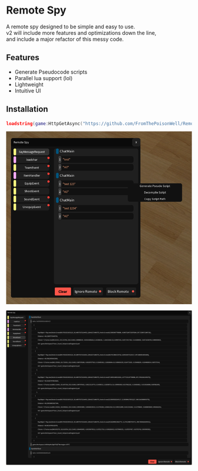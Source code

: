 # Remote Spy

A remote spy designed to be simple and easy to use.  
v2 will include more features and optimizations down the line,  
and include a major refactor of this messy code.

## Features
* Generate Pseudocode scripts
* Parallel lua support (lol)
* Lightweight
* Intuitive UI

## Installation
```lua
loadstring(game:HttpGetAsync("https://github.com/FromThePoisonWell/RemoteSpy/releases/latest/download/init.lua"))()
```

![Compact version of resizable UI](UI1.png)

![Enlarged version of UI](UI2.png)